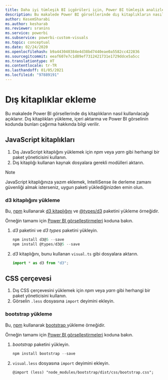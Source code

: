 ```yaml
---
title: Daha iyi tümleşik BI içgörüleri için, Power BI tümleşik analizlerinde Power BI görsellerine dış kitaplıklar ekleme
description: Bu makalede Power BI görsellerinde dış kitaplıkların nasıl kullanılacağı açıklanır. Power BI tümleşik analiz kullanarak daha iyi tümleşik BI içgörüleri elde edin.
author: KesemSharabi
ms.author: kesharab
ms.reviewer: sranins
ms.service: powerbi
ms.subservice: powerbi-custom-visuals
ms.topic: conceptual
ms.date: 02/24/2020
ms.openlocfilehash: b9a443040384e4d38bd7440eae0a5582cc422836
ms.sourcegitcommit: eeaf607e7c1d89ef7312421731e1729ddce5a5cc
ms.translationtype: HT
ms.contentlocale: tr-TR
ms.lasthandoff: 01/05/2021
ms.locfileid: "97889191"
---
```

# <a name="adding-external-libraries"></a>Dış kitaplıklar ekleme

Bu makalede Power BI görsellerinde dış kitaplıkların nasıl kullanılacağı açıklanır. Dış kitaplıkları yükleme, içeri aktarma ve Power BI görselinin kodunda bunları çağırma hakkında bilgi verilir.

## <a name="javascript-libraries"></a>JavaScript kitaplıkları

1. Dış JavaScript kitaplığını yüklemek için *npm* veya *yarn* gibi herhangi bir paket yöneticisini kullanın.
2. Dış kitaplığı kullanan kaynak dosyalara gerekli modülleri aktarın.

>[!NOTE]
>JavaScript kitaplığınıza yazım eklemek, IntelliSense ile derleme zamanı güvenliği almak isterseniz, uygun paketi yüklediğinizden emin olun.

### <a name="installing-the-d3-library"></a>d3 kitaplığını yükleme

Bu, [npm](https://www.npmjs.com/) kullanarak [d3 kitaplığını](https://www.npmjs.com/package/d3) ve [@types/d3](https://www.npmjs.com/package/@types/d3) paketini yükleme örneğidir.

Örneğin tamamı için [Power BI görselleştirmeleri](https://github.com/microsoft/powerbi-visuals-gantt/blob/master/src/gantt.ts#L29) koduna bakın.

1. *d3* paketini ve *d3 types* paketini yükleyin.

    ```powershell
    npm install d3@5 --save
    npm install @types/d3@5 --save
    ```

2. *d3* kitaplığını, bunu kullanan `visual.ts` gibi dosyalara aktarın.

    ```typescript
    import * as d3 from "d3";
    ```

## <a name="css-framework"></a>CSS çerçevesi

1. Dış CSS çerçevesini yüklemek için *npm* veya *yarn* gibi herhangi bir paket yöneticisini kullanın.
2. Görselin `.less` dosyasına `import` deyimini ekleyin.

### <a name="installing-bootstrap"></a>bootstrap yükleme

Bu, [npm](https://www.npmjs.com/) kullanarak [bootstrap ](https://www.npmjs.com/package/bootstrap) yükleme örneğidir.

Örneğin tamamı için [Power BI görselleştirmeleri](https://github.com/Microsoft/powerbi-visuals-sankey/blob/c8200da56913cd8b253be949a35fad0f4472b6de/style/visual.less#L32) koduna bakın.

1. *bootstrap* paketini yükleyin.

    ```powershell
    npm install bootstrap --save
    ```

2. `visual.less` dosyasına `import` deyimini ekleyin.

    ```less
    @import (less) "node_modules/bootstrap/dist/css/bootstrap.css";
    ```

